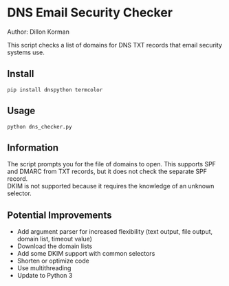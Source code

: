 # DNS Email Security Checker
Author: Dillon Korman

This script checks a list of domains for DNS TXT records that email security systems use. 

## Install
`pip install dnspython termcolor`

## Usage

`python dns_checker.py`

## Information
The script prompts you for the file of domains to open. 
This supports SPF and DMARC from TXT records, but it does not check the separate SPF record.  
DKIM is not supported because it requires the knowledge of an unknown selector.

## Potential Improvements
* Add argument parser for increased flexibility (text output, file output, domain list, timeout value)
* Download the domain lists 
* Add some DKIM support with common selectors
* Shorten or optimize code
* Use multithreading
* Update to Python 3
